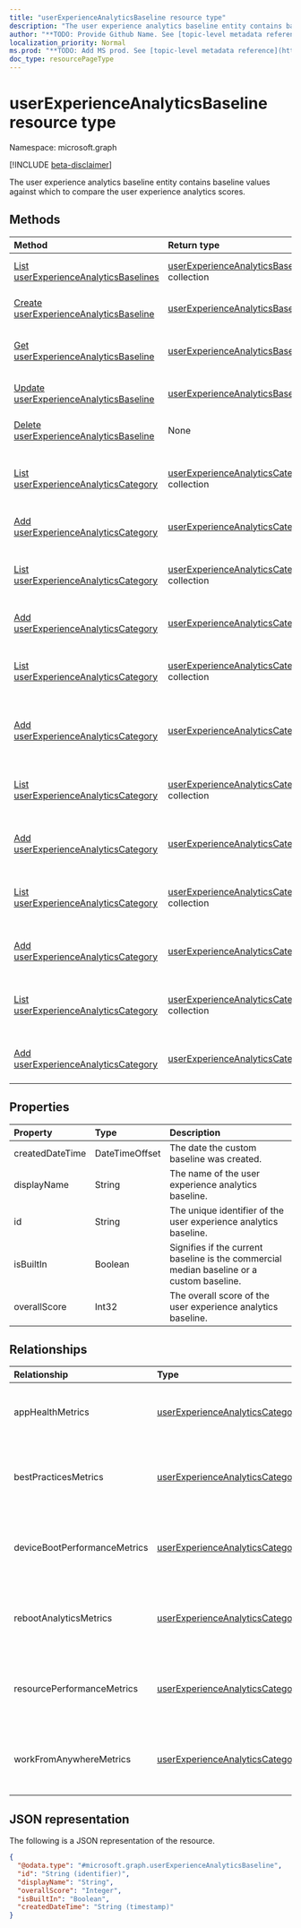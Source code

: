 ```yaml
---
title: "userExperienceAnalyticsBaseline resource type"
description: "The user experience analytics baseline entity contains baseline values against which to compare the user experience analytics scores."
author: "**TODO: Provide Github Name. See [topic-level metadata reference](https://msgo.azurewebsites.net/add/document/guidelines/metadata.html#topic-level-metadata)**"
localization_priority: Normal
ms.prod: "**TODO: Add MS prod. See [topic-level metadata reference](https://msgo.azurewebsites.net/add/document/guidelines/metadata.html#topic-level-metadata)**"
doc_type: resourcePageType
---
```


# userExperienceAnalyticsBaseline resource type

Namespace: microsoft.graph

[!INCLUDE [beta-disclaimer](../../includes/beta-disclaimer.md)]

The user experience analytics baseline entity contains baseline values against which to compare the user experience analytics scores.

## Methods
|Method|Return type|Description|
|:---|:---|:---|
|[List userExperienceAnalyticsBaselines](../api/userexperienceanalyticsbaseline-list.md)|[userExperienceAnalyticsBaseline](../resources/userexperienceanalyticsbaseline.md) collection|Get a list of the [userExperienceAnalyticsBaseline](../resources/userexperienceanalyticsbaseline.md) objects and their properties.|
|[Create userExperienceAnalyticsBaseline](../api/userexperienceanalyticsbaseline-create.md)|[userExperienceAnalyticsBaseline](../resources/userexperienceanalyticsbaseline.md)|Create a new [userExperienceAnalyticsBaseline](../resources/userexperienceanalyticsbaseline.md) object.|
|[Get userExperienceAnalyticsBaseline](../api/userexperienceanalyticsbaseline-get.md)|[userExperienceAnalyticsBaseline](../resources/userexperienceanalyticsbaseline.md)|Read the properties and relationships of a [userExperienceAnalyticsBaseline](../resources/userexperienceanalyticsbaseline.md) object.|
|[Update userExperienceAnalyticsBaseline](../api/userexperienceanalyticsbaseline-update.md)|[userExperienceAnalyticsBaseline](../resources/userexperienceanalyticsbaseline.md)|Update the properties of a [userExperienceAnalyticsBaseline](../resources/userexperienceanalyticsbaseline.md) object.|
|[Delete userExperienceAnalyticsBaseline](../api/userexperienceanalyticsbaseline-delete.md)|None|Deletes a [userExperienceAnalyticsBaseline](../resources/userexperienceanalyticsbaseline.md) object.|
|[List userExperienceAnalyticsCategory](../api/userexperienceanalyticsbaseline-list-apphealthmetrics.md)|[userExperienceAnalyticsCategory](../resources/userexperienceanalyticscategory.md) collection|Get the userExperienceAnalyticsCategory resources from the appHealthMetrics navigation property.|
|[Add userExperienceAnalyticsCategory](../api/userexperienceanalyticsbaseline-post-apphealthmetrics.md)|[userExperienceAnalyticsCategory](../resources/userexperienceanalyticscategory.md)|Add appHealthMetrics by posting to the appHealthMetrics collection.|
|[List userExperienceAnalyticsCategory](../api/userexperienceanalyticsbaseline-list-bestpracticesmetrics.md)|[userExperienceAnalyticsCategory](../resources/userexperienceanalyticscategory.md) collection|Get the userExperienceAnalyticsCategory resources from the bestPracticesMetrics navigation property.|
|[Add userExperienceAnalyticsCategory](../api/userexperienceanalyticsbaseline-post-bestpracticesmetrics.md)|[userExperienceAnalyticsCategory](../resources/userexperienceanalyticscategory.md)|Add bestPracticesMetrics by posting to the bestPracticesMetrics collection.|
|[List userExperienceAnalyticsCategory](../api/userexperienceanalyticsbaseline-list-devicebootperformancemetrics.md)|[userExperienceAnalyticsCategory](../resources/userexperienceanalyticscategory.md) collection|Get the userExperienceAnalyticsCategory resources from the deviceBootPerformanceMetrics navigation property.|
|[Add userExperienceAnalyticsCategory](../api/userexperienceanalyticsbaseline-post-devicebootperformancemetrics.md)|[userExperienceAnalyticsCategory](../resources/userexperienceanalyticscategory.md)|Add deviceBootPerformanceMetrics by posting to the deviceBootPerformanceMetrics collection.|
|[List userExperienceAnalyticsCategory](../api/userexperienceanalyticsbaseline-list-rebootanalyticsmetrics.md)|[userExperienceAnalyticsCategory](../resources/userexperienceanalyticscategory.md) collection|Get the userExperienceAnalyticsCategory resources from the rebootAnalyticsMetrics navigation property.|
|[Add userExperienceAnalyticsCategory](../api/userexperienceanalyticsbaseline-post-rebootanalyticsmetrics.md)|[userExperienceAnalyticsCategory](../resources/userexperienceanalyticscategory.md)|Add rebootAnalyticsMetrics by posting to the rebootAnalyticsMetrics collection.|
|[List userExperienceAnalyticsCategory](../api/userexperienceanalyticsbaseline-list-resourceperformancemetrics.md)|[userExperienceAnalyticsCategory](../resources/userexperienceanalyticscategory.md) collection|Get the userExperienceAnalyticsCategory resources from the resourcePerformanceMetrics navigation property.|
|[Add userExperienceAnalyticsCategory](../api/userexperienceanalyticsbaseline-post-resourceperformancemetrics.md)|[userExperienceAnalyticsCategory](../resources/userexperienceanalyticscategory.md)|Add resourcePerformanceMetrics by posting to the resourcePerformanceMetrics collection.|
|[List userExperienceAnalyticsCategory](../api/userexperienceanalyticsbaseline-list-workfromanywheremetrics.md)|[userExperienceAnalyticsCategory](../resources/userexperienceanalyticscategory.md) collection|Get the userExperienceAnalyticsCategory resources from the workFromAnywhereMetrics navigation property.|
|[Add userExperienceAnalyticsCategory](../api/userexperienceanalyticsbaseline-post-workfromanywheremetrics.md)|[userExperienceAnalyticsCategory](../resources/userexperienceanalyticscategory.md)|Add workFromAnywhereMetrics by posting to the workFromAnywhereMetrics collection.|

## Properties
|Property|Type|Description|
|:---|:---|:---|
|createdDateTime|DateTimeOffset|The date the custom baseline was created.|
|displayName|String|The name of the user experience analytics baseline.|
|id|String|The unique identifier of the user experience analytics baseline.|
|isBuiltIn|Boolean|Signifies if the current baseline is the commercial median baseline or a custom baseline.|
|overallScore|Int32|The overall score of the user experience analytics baseline.|

## Relationships
|Relationship|Type|Description|
|:---|:---|:---|
|appHealthMetrics|[userExperienceAnalyticsCategory](../resources/userexperienceanalyticscategory.md)|The user experience analytics app health metrics.|
|bestPracticesMetrics|[userExperienceAnalyticsCategory](../resources/userexperienceanalyticscategory.md)|The user experience analytics best practices metrics.|
|deviceBootPerformanceMetrics|[userExperienceAnalyticsCategory](../resources/userexperienceanalyticscategory.md)|The user experience analytics device boot performance metrics.|
|rebootAnalyticsMetrics|[userExperienceAnalyticsCategory](../resources/userexperienceanalyticscategory.md)|The user experience analytics reboot analytics metrics.|
|resourcePerformanceMetrics|[userExperienceAnalyticsCategory](../resources/userexperienceanalyticscategory.md)|The user experience analytics resource performance metrics.|
|workFromAnywhereMetrics|[userExperienceAnalyticsCategory](../resources/userexperienceanalyticscategory.md)|The user experience analytics work from anywhere metrics.|

## JSON representation
The following is a JSON representation of the resource.
<!-- {
  "blockType": "resource",
  "keyProperty": "id",
  "@odata.type": "microsoft.graph.userExperienceAnalyticsBaseline",
  "openType": false
}
-->
``` json
{
  "@odata.type": "#microsoft.graph.userExperienceAnalyticsBaseline",
  "id": "String (identifier)",
  "displayName": "String",
  "overallScore": "Integer",
  "isBuiltIn": "Boolean",
  "createdDateTime": "String (timestamp)"
}
```

